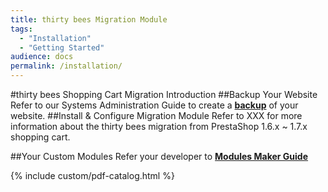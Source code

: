 ```yaml
---
title: thirty bees Migration Module
tags:
  - "Installation"
  - "Getting Started"
audience: docs
permalink: /installation/
---
```


#thirty bees Shopping Cart Migration
Introduction
##Backup Your Website
Refer to our Systems Administration Guide to create a [**backup**](#)  of your website.
##Install & Configure Migration Module
Refer to XXX for more information about the thirty bees migration from PrestaShop 1.6.x ~ 1.7.x shopping cart.

##Your Custom Modules
Refer your developer to [**Modules Maker Guide**](#)

{% include custom/pdf-catalog.html %}
